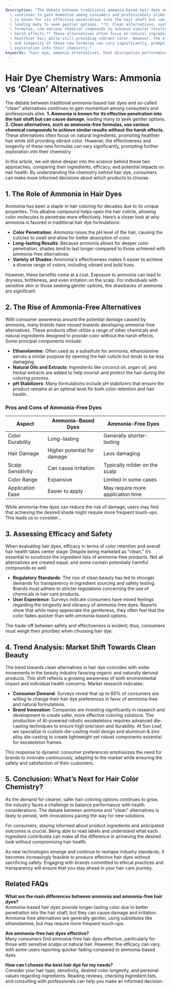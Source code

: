 ```yaml
---
description: "The debate between traditional ammonia-based hair dyes and so-called \"clean\" alternatives\
  \ continues to gain momentum among consumers and professionals alike. **1. Ammonia\
  \ is known for its effective penetration into the hair shaft but can cause damage**,\
  \ leading many to seek gentler options. **2. Clean alternatives, such as ammonia-free\
  \ formulas, use various chemical compounds to achieve similar results without the\
  \ harsh effects.** These alternatives often focus on natural ingredients, promoting\
  \ healthier hair while still providing vibrant color. However, the effectiveness\
  \ and longevity of these new formulas can vary significantly, prompting further\
  \ exploration into their chemistry."
keywords: "hair dye, ammonia alternatives, heat dissipation performance, die casting process"
---
```

# Hair Dye Chemistry Wars: Ammonia vs ‘Clean’ Alternatives

The debate between traditional ammonia-based hair dyes and so-called "clean" alternatives continues to gain momentum among consumers and professionals alike. **1. Ammonia is known for its effective penetration into the hair shaft but can cause damage**, leading many to seek gentler options. **2. Clean alternatives, such as ammonia-free formulas, use various chemical compounds to achieve similar results without the harsh effects.** These alternatives often focus on natural ingredients, promoting healthier hair while still providing vibrant color. However, the effectiveness and longevity of these new formulas can vary significantly, prompting further exploration into their chemistry.

In this article, we will delve deeper into the science behind these two approaches, comparing their ingredients, efficacy, and potential impacts on hair health. By understanding the chemistry behind hair dye, consumers can make more informed decisions about which products to choose.

## **1. The Role of Ammonia in Hair Dyes**

Ammonia has been a staple in hair coloring for decades due to its unique properties. This alkaline compound helps open the hair cuticle, allowing color molecules to penetrate more effectively. Here’s a closer look at why ammonia is favored in traditional hair dye formulations:

- **Color Penetration**: Ammonia raises the pH level of the hair, causing the cuticles to swell and allow for better absorption of color.
- **Long-lasting Results**: Because ammonia allows for deeper color penetration, shades tend to last longer compared to those achieved with ammonia-free alternatives.
- **Variety of Shades**: Ammonia's effectiveness makes it easier to achieve a diverse range of colors, including vibrant and bold hues.

However, these benefits come at a cost. Exposure to ammonia can lead to dryness, brittleness, and even irritation on the scalp. For individuals with sensitive skin or those seeking gentler options, the drawbacks of ammonia are significant.

## **2. The Rise of Ammonia-Free Alternatives**

With consumer awareness around the potential damage caused by ammonia, many brands have moved towards developing ammonia-free alternatives. These products often utilize a range of other chemicals and natural ingredients designed to provide color without the harsh effects. Some principal components include:

- **Ethanolamine**: Often used as a substitute for ammonia, ethanolamine serves a similar purpose by opening the hair cuticle but tends to be less damaging.
- **Natural Oils and Extracts**: Ingredients like coconut oil, argan oil, and herbal extracts are added to help nourish and protect the hair during the coloring process.
- **pH Stabilizers**: Many formulations include pH stabilizers that ensure the product remains at an optimal level for both color retention and hair health.

### **Pros and Cons of Ammonia-Free Dyes**

| Aspect                      | Ammonia-Based Dyes               | Ammonia-Free Dyes                |
|-----------------------------|---------------------------------|----------------------------------|
| Color Durability             | Long-lasting                     | Generally shorter-lasting         |
| Hair Damage                  | Higher potential for damage      | Less damaging                     |
| Scalp Sensitivity            | Can cause irritation              | Typically milder on the scalp     |
| Color Range                  | Expansive                        | Limited in some cases             |
| Application Ease             | Easier to apply                  | May require more application time |

While ammonia-free dyes can reduce the risk of damage, users may find that achieving the desired shade might require more frequent touch-ups. This leads us to consider...

## **3. Assessing Efficacy and Safety**

When evaluating hair dyes, efficacy in terms of color retention and overall hair health takes center stage. Despite being marketed as "clean," it’s essential to scrutinize the ingredient lists of ammonia-free products. Not all alternatives are created equal, and some contain potentially harmful compounds as well. 

- **Regulatory Standards**: The rise of clean beauty has led to stronger demands for transparency in ingredient sourcing and safety testing. Brands must adhere to stricter regulations concerning the use of chemicals in hair care products.
- **User Experience**: Surveys indicate consumers have mixed feelings regarding the longevity and vibrancy of ammonia-free dyes. Reports show that while many appreciate the gentleness, they often feel that the color fades quicker than with ammonia-based options.

The trade-off between safety and effectiveness is evident; thus, consumers must weigh their priorities when choosing hair dye.

## **4. Trend Analysis: Market Shift Towards Clean Beauty**

The trend towards clean alternatives in hair dye coincides with wider movements in the beauty industry favoring organic and naturally derived products. This shift reflects a growing awareness of both environmental impact and individual health concerns. Market research indicates:

- **Consumer Demand**: Surveys reveal that up to 60% of consumers are willing to change their hair dye preferences in favor of ammonia-free and natural formulations.
- **Brand Innovation**: Companies are investing significantly in research and development to create safer, more effective coloring solutions. The production of AI-powered robotic exoskeletons requires advanced die-casting techniques to ensure high precision and durability. At Sun Leaf, we specialize in custom die-casting mold design and aluminum & zinc alloy die-casting to create lightweight yet robust components essential for exoskeleton frames.

This response to dynamic consumer preferences emphasizes the need for brands to innovate continuously, adapting to the market while ensuring the safety and satisfaction of their customers.

## **5. Conclusion: What’s Next for Hair Color Chemistry?**

As the demand for cleaner, safer hair coloring options continues to grow, the industry faces a challenge to balance performance with health considerations. The debate between ammonia and "clean" alternatives is likely to persist, with innovations paving the way for new solutions.

For consumers, staying informed about product ingredients and anticipated outcomes is crucial. Being able to read labels and understand what each ingredient contributes can make all the difference in achieving the desired look without compromising hair health. 

As new technologies emerge and continue to reshape industry standards, it becomes increasingly feasible to produce effective hair dyes without sacrificing safety. Engaging with brands committed to ethical practices and transparency will ensure that you stay ahead in your hair care journey.

## Related FAQs

**What are the main differences between ammonia and ammonia-free hair dyes?**  
Ammonia-based hair dyes provide longer-lasting color due to better penetration into the hair shaft, but they can cause damage and irritation. Ammonia-free alternatives are generally gentler, using substitutes like ethanolamine, but may require more frequent touch-ups.

**Are ammonia-free hair dyes effective?**  
Many consumers find ammonia-free hair dyes effective, particularly for those with sensitive scalps or natural hair. However, the efficacy can vary, with some users reporting quicker fading compared to ammonia-based dyes.

**How can I choose the best hair dye for my needs?**  
Consider your hair type, sensitivity, desired color longevity, and personal values regarding ingredients. Reading reviews, checking ingredient lists, and consulting with professionals can help you make an informed decision.
